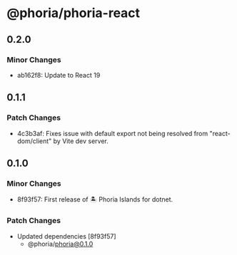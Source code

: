 # @phoria/phoria-react

## 0.2.0

### Minor Changes

- ab162f8: Update to React 19

## 0.1.1

### Patch Changes

- 4c3b3af: Fixes issue with default export not being resolved from "react-dom/client" by Vite dev server.

## 0.1.0

### Minor Changes

- 8f93f57: First release of 🏝️ Phoria Islands for dotnet.

### Patch Changes

- Updated dependencies [8f93f57]
  - @phoria/phoria@0.1.0
